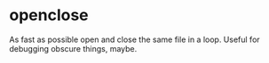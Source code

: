 openclose
=========

As fast as possible open and close the same file in a loop. Useful for debugging
obscure things, maybe.
